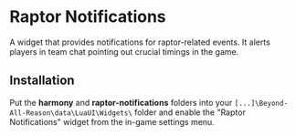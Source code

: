 # Raptor Notifications

A widget that provides notifications for raptor-related events. It alerts players in team chat pointing out crucial timings in the game.

## Installation

Put the **harmony** and **raptor-notifications** folders into your `[...]\Beyond-All-Reason\data\LuaUI\Widgets\` folder and enable the "Raptor Notifications" widget from the in-game settings menu.
